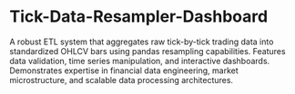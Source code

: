 # Tick-Data-Resampler-Dashboard
A robust ETL system that aggregates raw tick-by-tick trading data into standardized OHLCV bars using pandas resampling capabilities. Features data validation, time series manipulation, and interactive dashboards. Demonstrates expertise in financial data engineering, market microstructure, and scalable data processing architectures.
